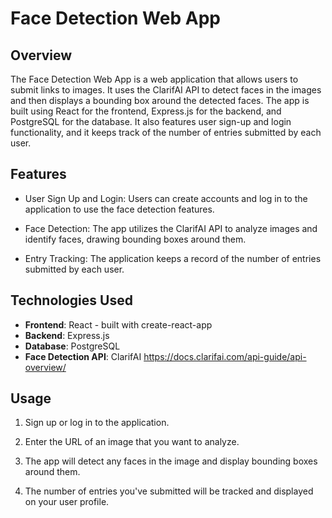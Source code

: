 # Face Detection Web App

## Overview

The Face Detection Web App is a web application that allows users to submit links to images. It uses the ClarifAI API to detect faces in the images and then displays a bounding box around the detected faces. The app is built using React for the frontend, Express.js for the backend, and PostgreSQL for the database. It also features user sign-up and login functionality, and it keeps track of the number of entries submitted by each user.

## Features

- User Sign Up and Login: Users can create accounts and log in to the application to use the face detection features.

- Face Detection: The app utilizes the ClarifAI API to analyze images and identify faces, drawing bounding boxes around them.

- Entry Tracking: The application keeps a record of the number of entries submitted by each user.

## Technologies Used

- **Frontend**: React - built with create-react-app
- **Backend**: Express.js
- **Database**: PostgreSQL
- **Face Detection API**: ClarifAI https://docs.clarifai.com/api-guide/api-overview/

## Usage

1. Sign up or log in to the application.

2. Enter the URL of an image that you want to analyze.

3. The app will detect any faces in the image and display bounding boxes around them.

4. The number of entries you've submitted will be tracked and displayed on your user profile.